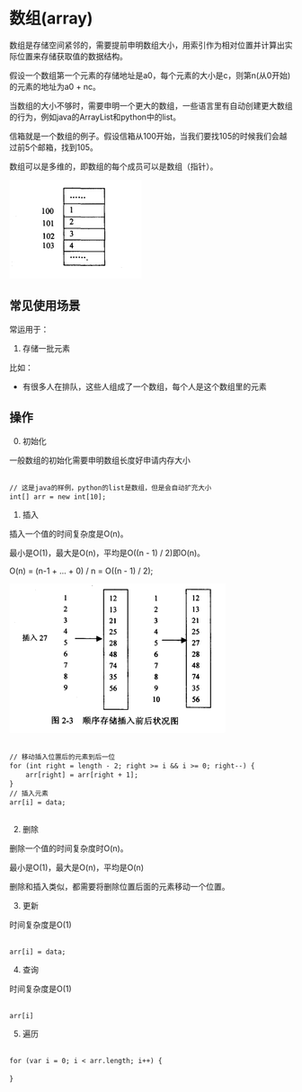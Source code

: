 #  数组(array)

数组是存储空间紧邻的，需要提前申明数组大小，用索引作为相对位置并计算出实际位置来存储获取值的数据结构。

假设一个数组第一个元素的存储地址是a0，每个元素的大小是c，则第n(从0开始)的元素的地址为a0 + nc。

当数组的大小不够时，需要申明一个更大的数组，一些语言里有自动创建更大数组的行为，例如java的ArrayList和python中的list。

信箱就是一个数组的例子。假设信箱从100开始，当我们要找105的时候我们会越过前5个邮箱，找到105。

数组可以是多维的，即数组的每个成员可以是数组（指针）。

![array](images/array.png)

## 常见使用场景

常运用于：

1. 存储一批元素

比如：

* 有很多人在排队，这些人组成了一个数组，每个人是这个数组里的元素

## 操作

0. 初始化

一般数组的初始化需要申明数组长度好申请内存大小

```

// 这是java的样例，python的list是数组，但是会自动扩充大小
int[] arr = new int[10];

```

1. 插入

插入一个值的时间复杂度是O(n)。

最小是O(1)，最大是O(n)，平均是O((n - 1) / 2)即O(n)。

O(n) = (n-1 + ... + 0) / n = O((n - 1) / 2);

![array_insert](images/array_insert.png)

```

// 移动插入位置后的元素到后一位
for (int right = length - 2; right >= i && i >= 0; right--) {
    arr[right] = arr[right + 1];
}
// 插入元素
arr[i] = data;


```

2. 删除

删除一个值的时间复杂度时O(n)。

最小是O(1)，最大是O(n)，平均是O(n)

删除和插入类似，都需要将删除位置后面的元素移动一个位置。

3. 更新

时间复杂度是O(1)

```

arr[i] = data;

```

4. 查询

时间复杂度是O(1)

```

arr[i]

```

5. 遍历

```

for (var i = 0; i < arr.length; i++) {
    
}

```